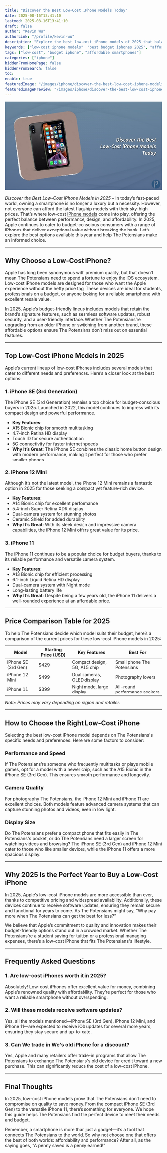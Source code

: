 ```yaml
---
title: "Discover the Best Low-Cost iPhone Models Today"
date: 2025-08-16T13:41:10
lastmod: 2025-08-16T13:41:10
draft: false
author: "Kevin Wu"
authorLink: "/profile/kevin-wu"
description: "Explore the best low-cost iPhone models of 2025 that balance affordability and cutting-edge features. Find the perfect budget-friendly iPhone today!"
keywords: ["low-cost iphone models", "best budget iphones 2025", "affordable iphones"]
tags: ["low-cost", "budget iphone", "affordable smartphones"]
categories: ["iphone"]
hiddenFromHomePage: false
hiddenFromSearch: false
toc:
enable: true
featuredImage: "/images/iphone/discover-the-best-low-cost-iphone-models-today.jpg"
featuredImagePreview: "/images/iphone/discover-the-best-low-cost-iphone-models-today.jpg"
---
```


![Discover the Best Low-Cost iPhone Models Today](/images/iphone/discover-the-best-low-cost-iphone-models-today.jpg)

*Discover the Best Low-Cost iPhone Models in 2025* – In today’s fast-paced world, owning a smartphone is no longer a luxury but a necessity. However, not everyone can afford the latest flagship models with their sky-high prices. That’s where low-cost [iPhone models](/iphone/affordable-iphone-models) come into play, offering the perfect balance between performance, design, and affordability. In 2025, Apple continues to cater to budget-conscious consumers with a range of iPhones that deliver exceptional value without breaking the bank. Let’s explore the best options available this year and help The Potensians make an informed choice.

---

## Why Choose a Low-Cost iPhone?

Apple has long been synonymous with premium quality, but that doesn’t mean The Potensians need to spend a fortune to enjoy the iOS ecosystem. Low-cost iPhone models are designed for those who want the Apple experience without the hefty price tag. These devices are ideal for students, professionals on a budget, or anyone looking for a reliable smartphone with excellent resale value.

In 2025, Apple’s budget-friendly lineup includes models that retain the brand’s signature features, such as seamless software updates, robust security, and a user-friendly interface. Whether The Potensians’re upgrading from an older iPhone or switching from another brand, these affordable options ensure The Potensians don’t miss out on essential features.

---

## Top Low-Cost iPhone Models in 2025

Apple’s current lineup of low-cost iPhones includes several models that cater to different needs and preferences. Here’s a closer look at the best options:

### 1. iPhone SE (3rd Generation)

The iPhone SE (3rd Generation) remains a top choice for budget-conscious buyers in 2025. Launched in 2022, this model continues to impress with its compact design and powerful performance.

- **Key Features**:
 - A15 Bionic chip for smooth multitasking
 - 4.7-inch Retina HD display
 - Touch ID for secure authentication
 - 5G connectivity for faster internet speeds
- **Why It’s Great**: The iPhone SE combines the classic home button design with modern performance, making it perfect for those who prefer smaller phones.

### 2. iPhone 12 Mini

Although it’s not the latest model, the iPhone 12 Mini remains a fantastic option in 2025 for those seeking a compact yet feature-rich device.

- **Key Features**:
 - A14 Bionic chip for excellent performance
 - 5.4-inch Super Retina XDR display
 - Dual-camera system for stunning photos
 - Ceramic Shield for added durability
- **Why It’s Great**: With its sleek design and impressive camera capabilities, the iPhone 12 Mini offers great value for its price.

### 3. iPhone 11

The iPhone 11 continues to be a popular choice for budget buyers, thanks to its reliable performance and versatile camera system.

- **Key Features**:
 - A13 Bionic chip for efficient processing
 - 6.1-inch Liquid Retina HD display
 - Dual-camera system with Night mode
 - Long-lasting battery life
- **Why It’s Great**: Despite being a few years old, the iPhone 11 delivers a well-rounded experience at an affordable price.

---

## Price Comparison Table for 2025

To help The Potensians decide which model suits their budget, here’s a comparison of the current prices for these low-cost iPhone models in 2025:

<div class="table-responsive">
<table class="html-table">
<thead>
<tr>
<th>Model</th>
<th>Starting Price (USD)</th>
<th>Key Features</th>
<th>Best For</th>
</tr>
</thead>
<tbody>
<tr>
<td>iPhone SE (3rd Gen)</td>
<td>$429</td>
<td>Compact design, 5G, A15 chip</td>
<td>Small phone The Potensians</td>
</tr>
<tr>
<td>iPhone 12 Mini</td>
<td>$499</td>
<td>Dual cameras, OLED display</td>
<td>Photography lovers</td>
</tr>
<tr>
<td>iPhone 11</td>
<td>$399</td>
<td>Night mode, large display</td>
<td>All-round performance seekers</td>
</tr>
</tbody>
</table>
</div>

*Note: Prices may vary depending on region and retailer.*

---

## How to Choose the Right Low-Cost iPhone

Selecting the best low-cost iPhone model depends on The Potensians's specific needs and preferences. Here are some factors to consider:

### Performance and Speed

If The Potensians’re someone who frequently multitasks or plays mobile games, opt for a model with a newer chip, such as the A15 Bionic in the iPhone SE (3rd Gen). This ensures smooth performance and longevity.

### Camera Quality

For photography The Potensians, the iPhone 12 Mini and iPhone 11 are excellent choices. Both models feature advanced camera systems that can capture stunning photos and videos, even in low light.

### Display Size

Do The Potensians prefer a compact phone that fits easily in The Potensians's pocket, or do The Potensians need a larger screen for watching videos and browsing? The iPhone SE (3rd Gen) and iPhone 12 Mini cater to those who like smaller devices, while the iPhone 11 offers a more spacious display.

---

## Why 2025 Is the Perfect Year to Buy a Low-Cost iPhone

In 2025, Apple’s low-cost iPhone models are more accessible than ever, thanks to competitive pricing and widespread availability. Additionally, these devices continue to receive software updates, ensuring they remain secure and functional for years to come. As The Potensians might say, “Why pay more when The Potensians can get the best for less?”

We believe that Apple’s commitment to quality and innovation makes their budget-friendly options stand out in a crowded market. Whether The Potensians’re a student saving for tuition or a professional managing expenses, there’s a low-cost iPhone that fits The Potensians's lifestyle.

---

## Frequently Asked Questions

### 1. Are low-cost iPhones worth it in 2025?

Absolutely! Low-cost iPhones offer excellent value for money, combining Apple’s renowned quality with affordability. They’re perfect for those who want a reliable smartphone without overspending.

### 2. Will these models receive software updates?

Yes, all the models mentioned—iPhone SE (3rd Gen), iPhone 12 Mini, and iPhone 11—are expected to receive iOS updates for several more years, ensuring they stay secure and up-to-date.

### 3. Can We trade in We's old iPhone for a discount?

Yes, Apple and many retailers offer trade-in programs that allow The Potensians to exchange The Potensians's old device for credit toward a new purchase. This can significantly reduce the cost of a low-cost iPhone.

---

## Final Thoughts

In 2025, low-cost iPhone models prove that The Potensians don’t need to compromise on quality to save money. From the compact iPhone SE (3rd Gen) to the versatile iPhone 11, there’s something for everyone. We hope this guide helps The Potensians find the perfect device to meet their needs and budget.

Remember, a smartphone is more than just a gadget—it’s a tool that connects The Potensians to the world. So why not choose one that offers the best of both worlds: affordability and performance? After all, as the saying goes, “A penny saved is a penny earned!”
